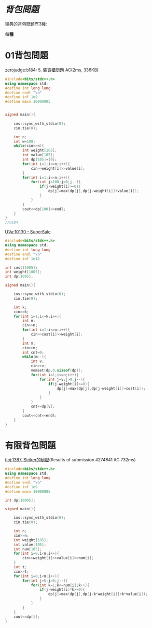 *背包問題*
=====
經典的背包問題有3種:

每**種**



01背包問題
=====

[zerojudge:b184: 5. 裝貨櫃問題](https://zerojudge.tw/ShowProblem?problemid=b184) AC(2ms, 336KB)
```cpp
#include<bits/stdc++.h>
using namespace std;
#define int long long
#define endl "\n"
#define inf 1e9
#define maxn 10000005


signed main(){
    
    ios::sync_with_stdio(0);
    cin.tie(0);

    int n;
    int w=100;
    while(cin>>n){
        int weight[105];
        int value[105];
        int dp[105]={0};
        for(int i=1;i<=n;i++){
            cin>>weight[i]>>value[i];
        }
        for(int i=1;i<=n;i++){
            for(int j=100;j>0;j--){
                if(j-weight[i]>=0){
                    dp[j]=max(dp[j],dp[j-weight[i]]+value[i]);
                }
            }
        }
        cout<<dp[100]<<endl;
    }
}
//b184
```


[UVa:10130 - SuperSale](https://onlinejudge.org/index.php?option=com_onlinejudge&Itemid=8&page=show_problem&problem=1071)
```cpp
#include<bits/stdc++.h>
using namespace std;
#define int long long
#define endl "\n"
#define inf 1e12

int cost[1005];
int weight[1005];
int dp[1005];

signed main(){

    ios::sync_with_stdio(0);
    cin.tie(0);

    int k;
    cin>>k;
    for(int i=1;i<=k;i++){
        int n;
        cin>>n;
        for(int i=1;i<=n;i++){
            cin>>cost[i]>>weight[i]; 
        }
        int m;
        cin>>m;
        int cnt=0;
        while(m--){
            int v;
            cin>>v;
            memset(dp,0,sizeof(dp));
            for(int i=1;i<=n;i++){
                for(int j=v;j>0;j--){
                    if(j-weight[i]>=0){
                        dp[j]=max(dp[j],dp[j-weight[i]]+cost[i]);
                    }
                }
            }
            cnt+=dp[v];
        }
        cout<<cnt<<endl;
    }
}
```




有限背包問題
====

[tioj:1387. Striker的秘密](https://tioj.ck.tp.edu.tw/submissions/274841)(Results of submission #274841 AC 732ms)

```cpp
#include<bits/stdc++.h>
using namespace std;
#define int long long
#define endl "\n"
#define inf 1e9
#define maxn 10000005

int dp[10005];

signed main(){

    ios::sync_with_stdio(0);
    cin.tie(0);

    int n;
    cin>>n;
    int weight[105];
    int value[105];
    int num[105];
    for(int i=0;i<n;i++){
        cin>>weight[i]>>value[i]>>num[i];
    }
    int t;
    cin>>t;
    for(int i=0;i<n;i++){
        for(int j=t;j>0;j--){
            for(int k=1;k<=num[i];k++){
                if(j-weight[i]*k>=0){
                    dp[j]=max(dp[j],dp[j-k*weight[i]]+k*value[i]);
                }
            }
        }
    }
    cout<<dp[t];
}
```
